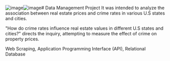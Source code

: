 ![image](https://github.com/user-attachments/assets/14f7bd85-6d02-4f45-a91d-e90da0f3f79a)![image](https://github.com/user-attachments/assets/dc39b03d-8473-4229-8403-5bb540e1ddbf)# Data Management Project
It was intended to analyze the association between real estate prices and crime rates in various U.S states and cities.

 "How do crime rates influence real estate values in different U.S states and cities?" directs the inquiry, attempting to measure the effect of crime on property prices.

Web Scraping, Application Programming Interface (API), Relational Database

